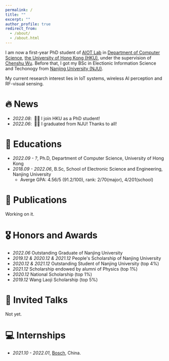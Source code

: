 ```yaml
---
permalink: /
title: ""
excerpt: ""
author_profile: true
redirect_from: 
  - /about/
  - /about.html
---
```


<!-- {% if site.google_scholar_stats_use_cdn %}
{% assign gsDataBaseUrl = "https://cdn.jsdelivr.net/gh/" | append: site.repository | append: "@" %}
{% else %}
{% assign gsDataBaseUrl = "https://raw.githubusercontent.com/" | append: site.repository | append: "/" %}
{% endif %}
{% assign url = gsDataBaseUrl | append: "google-scholar-stats/gs_data_shieldsio.json" %} -->

<span class='anchor' id='about-me'></span>

I am now a first-year PhD student of [AIOT Lab](https://aiot.hku.hk/) in [Department of Computer Science](https://www.cs.hku.hk/), [the University of Hong Kong (HKU)](https://www.hku.hk/), under the supervision of [Chenshu Wu](https://cswu.me/). Before that, I got my BSc in Electionic Information Science and Techonogy from [Nanjing University (NJU)](https://www.nju.edu.cn).

My current research interest lies in IoT systems, wireless AI perception and RF-visual sensing.

<!-- My research interest includes neural machine translation and computer vision. I have published more than 100 papers at the top international AI conferences with total <a href='https://scholar.google.com/citations?user=DhtAFkwAAAAJ'>google scholar citations <strong><span id='total_cit'>260000+</span></strong></a> (You can also use google scholar badge <a href='https://scholar.google.com/citations?user=DhtAFkwAAAAJ'><img src="https://img.shields.io/endpoint?url={{ url | url_encode }}&logo=Google%20Scholar&labelColor=f6f6f6&color=9cf&style=flat&label=citations"></a>). -->

# 🔥 News
- *2022.08*: &nbsp;🎉🎉 I join HKU as a PhD student!
- *2022.06*: &nbsp;🎉🎉 I graduated from NJU! Thanks to all!

# 📖 Educations

- *2022.09 - ?*, Ph.D, Department of Computer Science, University of Hong Kong
- *2018.09 - 2022.06*, B.Sc, School of Electronic Science and Engineering, Nanjing University
  - Averge GPA: 4.56/5 (91.2/100), rank: 2/70(major), 4/201(school)

# 📝 Publications 

Working on it.
<!-- <div class='paper-box'><div class='paper-box-image'><div><div class="badge">CVPR 2016</div><img src='images/500x300.png' alt="sym" width="100%"></div></div> -->
<!-- <div class='paper-box-text' markdown="1">  -->

<!-- [Deep Residual Learning for Image Recognition](https://openaccess.thecvf.com/content_cvpr_2016/papers/He_Deep_Residual_Learning_CVPR_2016_paper.pdf) -->

<!-- **Kaiming He**, Xiangyu Zhang, Shaoqing Ren, Jian Sun -->

<!-- [**Project**](https://scholar.google.com/citations?view_op=view_citation&hl=zh-CN&user=DhtAFkwAAAAJ&citation_for_view=DhtAFkwAAAAJ:ALROH1vI_8AC) <strong><span class='show_paper_citations' data='DhtAFkwAAAAJ:ALROH1vI_8AC'></span></strong>
- Lorem ipsum dolor sit amet, consectetur adipiscing elit. Vivamus ornare aliquet ipsum, ac tempus justo dapibus sit amet.  -->
<!-- </div> -->
<!-- </div> -->

<!-- - [Lorem ipsum dolor sit amet, consectetur adipiscing elit. Vivamus ornare aliquet ipsum, ac tempus justo dapibus sit amet](https://github.com), A, B, C, **CVPR 2020** -->


# 🎖 Honors and Awards

- *2022.06* Outstanding Graduate of Nanjing University
- *2019.12 & 2020.12 & 2021.12*   People's Scholarship of Nanjing University
- *2020.12 & 2021.12* Outstanding Student of Nanjing University (top 4%)
- *2021.12* Scholarship endowed by alumni of Physics (top 1%)
- *2020.12* National Scholarship (top 1%)
- *2019.12* Wang Laoji Scholarship (top 5%)

# 💬 Invited Talks
Not yet.
<!-- - *2021.06*, Lorem ipsum dolor sit amet, consectetur adipiscing elit. Vivamus ornare aliquet ipsum, ac tempus justo dapibus sit amet.  -->
<!-- - *2021.03*, Lorem ipsum dolor sit amet, consectetur adipiscing elit. Vivamus ornare aliquet ipsum, ac tempus justo dapibus sit amet.  \| [\[video\]](https://github.com/) -->

# 💻 Internships
- *2021.10 - 2022.01*, [Bosch](https://www.bosch.com.cn/), China.